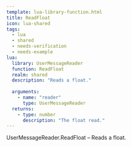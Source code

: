 ```yaml
---
template: lua-library-function.html
title: ReadFloat
icon: lua-shared
tags:
  - lua
  - shared
  - needs-verification
  - needs-example
lua:
  library: UserMessageReader
  function: ReadFloat
  realm: shared
  description: "Reads a float."
  
  arguments:
    - name: "reader"
      type: UserMessageReader
  returns:
    - type: number
      description: "The float read."
---
```


<div class="lua__search__keywords">
UserMessageReader.ReadFloat &#x2013; Reads a float.
</div>
